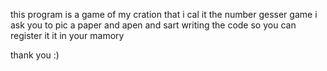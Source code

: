 this program is a game of my cration that i cal it the number gesser game
i ask you to pic a paper and apen and sart writing the code so you can register it it in your mamory



thank you :)
